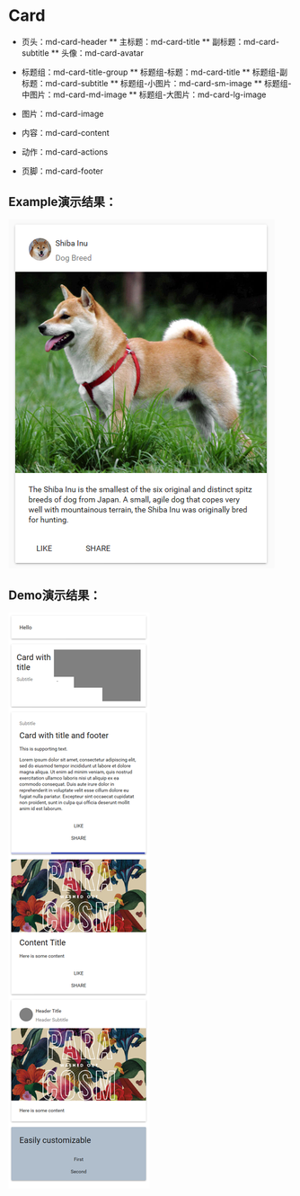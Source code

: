 # Card
* 页头：md-card-header
** 主标题：md-card-title
** 副标题：md-card-subtitle
** 头像：md-card-avatar

* 标题组：md-card-title-group
** 标题组-标题：md-card-title
** 标题组-副标题：md-card-subtitle
** 标题组-小图片：md-card-sm-image
** 标题组-中图片：md-card-md-image
** 标题组-大图片：md-card-lg-image

* 图片：md-card-image
* 内容：md-card-content
* 动作：md-card-actions
* 页脚：md-card-footer

## Example演示结果：
![Example](./Example/card-example.png)

## Demo演示结果：
![Demo](./Demo/card_demo.png)